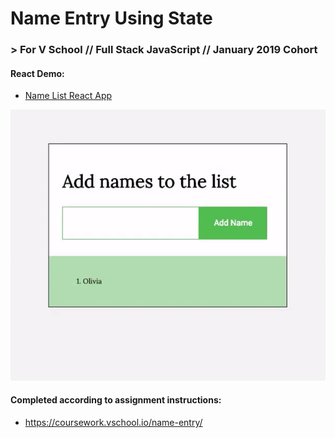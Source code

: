 # Name Entry Using State
### > For V School // Full Stack JavaScript // January 2019 Cohort

#### React Demo:
- <a href="https://yw-name-entry.surge.sh/" target="_blank">Name List React App</a>

<a href="https://yw-name-entry.surge.sh/" target="_blank"><img src="demo.gif"></a>

#### Completed according to assignment instructions: 
- https://coursework.vschool.io/name-entry/
